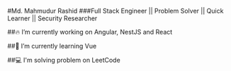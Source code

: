 <!--
**simply-mahmud/simply-mahmud** is a ✨ _special_ ✨ repository because its `README.md` (this file) appears on your GitHub profile.

Here are some ideas to get you started:

- 🔭 I’m currently working on ...
- 🌱 I’m currently learning ...
- 👯 I’m looking to collaborate on ...
- 🤔 I’m looking for help with ...
- 💬 Ask me about ...
- 📫 How to reach me: ...
- 😄 Pronouns: ...
- ⚡ Fun fact: ...
-->
#Md. Mahmudur Rashid
###Full Stack Engineer || Problem Solver || Quick Learner || Security Researcher

##🔥 I’m currently working on Angular, NestJS and React

##🌱 I’m currently learning Vue

##💻 I'm solving problem on LeetCode
